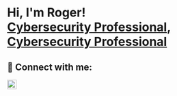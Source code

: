 <h1>Hi, I'm Roger! <br/><a href="https://github.com/rogerbdeleon3">Cybersecurity Professional</a>, <a href="https://www.linkedin.com/in/roger-b-deleon3/">Cybersecurity Professional</a>

<h2> 🤳 Connect with me:</h2>

[<img align="left" alt="JoshMadakor | LinkedIn" width="22px" src="https://cdn.jsdelivr.net/npm/simple-icons@v3/icons/linkedin.svg" />][linkedin]

[linkedin]: https://linkedin.com/in/roger-b-deleon3

